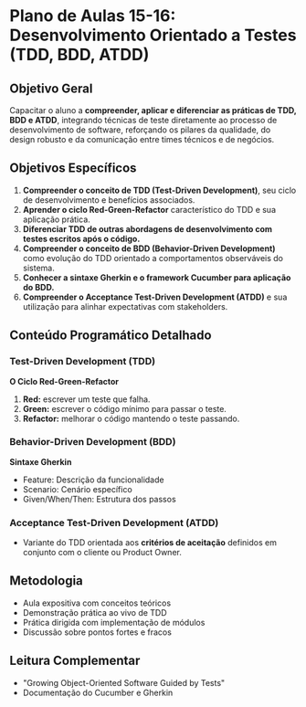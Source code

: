# Plano de Aulas 15-16: Desenvolvimento Orientado a Testes (TDD, BDD, ATDD)

## Objetivo Geral
Capacitar o aluno a **compreender, aplicar e diferenciar as práticas de TDD, BDD e ATDD**, integrando técnicas de teste diretamente ao processo de desenvolvimento de software, reforçando os pilares da qualidade, do design robusto e da comunicação entre times técnicos e de negócios.

## Objetivos Específicos
1. **Compreender o conceito de TDD (Test-Driven Development)**, seu ciclo de desenvolvimento e benefícios associados.
2. **Aprender o ciclo Red-Green-Refactor** característico do TDD e sua aplicação prática.
3. **Diferenciar TDD de outras abordagens de desenvolvimento com testes escritos após o código.**
4. **Compreender o conceito de BDD (Behavior-Driven Development)** como evolução do TDD orientado a comportamentos observáveis do sistema.
5. **Conhecer a sintaxe Gherkin e o framework Cucumber para aplicação do BDD.**
6. **Compreender o Acceptance Test-Driven Development (ATDD)** e sua utilização para alinhar expectativas com stakeholders.

## Conteúdo Programático Detalhado

### Test-Driven Development (TDD)
**O Ciclo Red-Green-Refactor**
1. **Red:** escrever um teste que falha.
2. **Green:** escrever o código mínimo para passar o teste.
3. **Refactor:** melhorar o código mantendo o teste passando.

### Behavior-Driven Development (BDD)
**Sintaxe Gherkin**
* Feature: Descrição da funcionalidade
* Scenario: Cenário específico
* Given/When/Then: Estrutura dos passos

### Acceptance Test-Driven Development (ATDD)
* Variante do TDD orientada aos **critérios de aceitação** definidos em conjunto com o cliente ou Product Owner.

## Metodologia
* Aula expositiva com conceitos teóricos
* Demonstração prática ao vivo de TDD
* Prática dirigida com implementação de módulos
* Discussão sobre pontos fortes e fracos

## Leitura Complementar
* "Growing Object-Oriented Software Guided by Tests"
* Documentação do Cucumber e Gherkin
